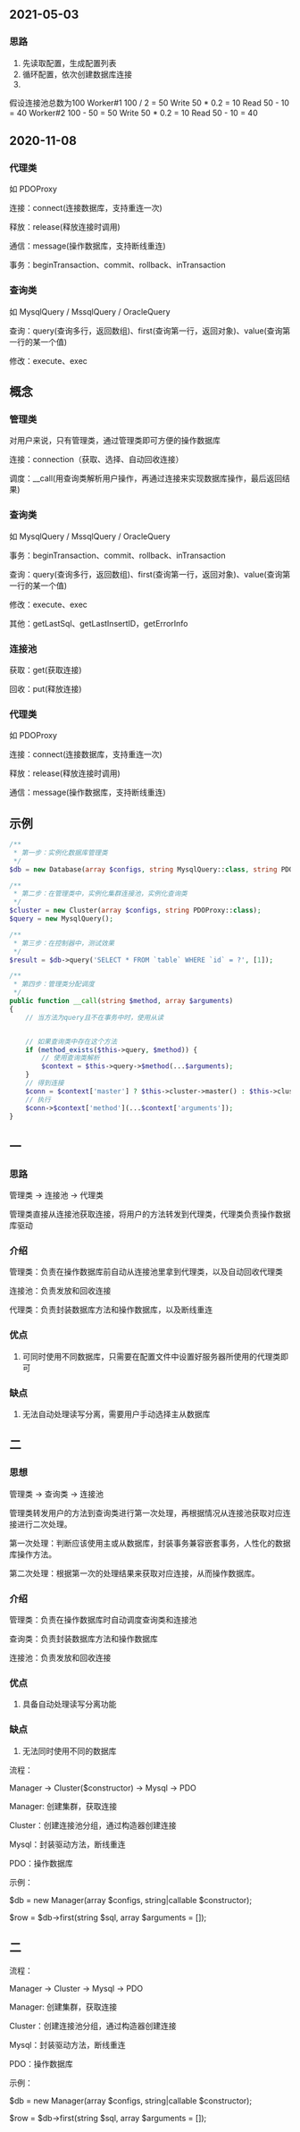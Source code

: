 ## 2021-05-03

### 思路

1. 先读取配置，生成配置列表
2. 循环配置，依次创建数据库连接
3.

假设连接池总数为100
Worker#1    100 / 2  = 50
    Write       50 * 0.2 = 10
    Read        50 - 10  = 40
Worker#2    100 - 50 = 50
    Write       50 * 0.2 = 10
    Read        50 - 10  = 40



## 2020-11-08

### 代理类

如 PDOProxy

连接：connect(连接数据库，支持重连一次)

释放：release(释放连接时调用)

通信：message(操作数据库，支持断线重连)

事务：beginTransaction、commit、rollback、inTransaction

### 查询类

如 MysqlQuery / MssqlQuery / OracleQuery

查询：query(查询多行，返回数组)、first(查询第一行，返回对象)、value(查询第一行的某一个值)

修改：execute、exec






## 概念

### 管理类

对用户来说，只有管理类，通过管理类即可方便的操作数据库

连接：connection（获取、选择、自动回收连接）

调度：__call(用查询类解析用户操作，再通过连接来实现数据库操作，最后返回结果)

### 查询类

如 MysqlQuery / MssqlQuery / OracleQuery

事务：beginTransaction、commit、rollback、inTransaction

查询：query(查询多行，返回数组)、first(查询第一行，返回对象)、value(查询第一行的某一个值)

修改：execute、exec

其他：getLastSql、getLastInsertID，getErrorInfo

### 连接池

获取：get(获取连接)

回收：put(释放连接)

### 代理类

如 PDOProxy

连接：connect(连接数据库，支持重连一次)

释放：release(释放连接时调用)

通信：message(操作数据库，支持断线重连)

## 示例

```php
/**
 * 第一步：实例化数据库管理类
 */
$db = new Database(array $configs, string MysqlQuery::class, string PDOProxy::class);

/**
 * 第二步：在管理类中，实例化集群连接池，实例化查询类
 */
$cluster = new Cluster(array $configs, string PDOProxy::class);
$query = new MysqlQuery();

/**
 * 第三步：在控制器中，测试效果
 */
$result = $db->query('SELECT * FROM `table` WHERE `id` = ?', [1]);

/**
 * 第四步：管理类分配调度
 */
public function __call(string $method, array $arguments)
{
    // 当方法为query且不在事务中时，使用从读


    // 如果查询类中存在这个方法
    if (method_exists($this->query, $method)) {
        // 使用查询类解析
        $context = $this->query->$method(...$arguments);
    }
    // 得到连接
    $conn = $context['master'] ? $this->cluster->master() : $this->cluster->slave();
    // 执行
    $conn->$context['method'](...$context['arguments']);
}
```

## 一

### 思路

管理类 -> 连接池 -> 代理类

管理类直接从连接池获取连接，将用户的方法转发到代理类，代理类负责操作数据库驱动

### 介绍

管理类：负责在操作数据库前自动从连接池里拿到代理类，以及自动回收代理类

连接池：负责发放和回收连接

代理类：负责封装数据库方法和操作数据库，以及断线重连

### 优点

1. 可同时使用不同数据库，只需要在配置文件中设置好服务器所使用的代理类即可

### 缺点

1. 无法自动处理读写分离，需要用户手动选择主从数据库


## 二

### 思想

管理类 -> 查询类 -> 连接池

管理类转发用户的方法到查询类进行第一次处理，再根据情况从连接池获取对应连接进行二次处理。

第一次处理：判断应该使用主或从数据库，封装事务兼容嵌套事务，人性化的数据库操作方法。

第二次处理：根据第一次的处理结果来获取对应连接，从而操作数据库。

### 介绍

管理类：负责在操作数据库时自动调度查询类和连接池

查询类：负责封装数据库方法和操作数据库

连接池：负责发放和回收连接

### 优点

1. 具备自动处理读写分离功能

### 缺点

1. 无法同时使用不同的数据库




流程：

Manager -> Cluster($constructor) -> Mysql -> PDO

Manager: 创建集群，获取连接

Cluster：创建连接池分组，通过构造器创建连接

Mysql：封装驱动方法，断线重连

PDO：操作数据库

示例：

$db = new Manager(array $configs, string|callable $constructor);

$row = $db->first(string $sql, array $arguments = []);

## 二

流程：

Manager -> Cluster -> Mysql -> PDO

Manager: 创建集群，获取连接

Cluster：创建连接池分组，通过构造器创建连接

Mysql：封装驱动方法，断线重连

PDO：操作数据库

示例：

$db = new Manager(array $configs, string|callable $constructor);

$row = $db->first(string $sql, array $arguments = []);

